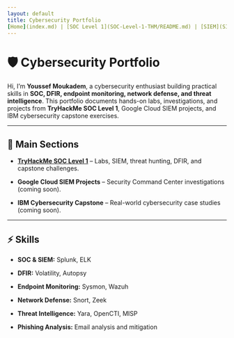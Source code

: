 ```yaml
---
layout: default
title: Cybersecurity Portfolio
[Home](index.md) | [SOC Level 1](SOC-Level-1-THM/README.md) | [SIEM](SIEM/README.md)
---
```


# 🛡️ Cybersecurity Portfolio

Hi, I’m **Youssef Moukadem**, a cybersecurity enthusiast building practical skills in **SOC, DFIR, endpoint monitoring, network defense, and threat intelligence**. This portfolio documents hands-on labs, investigations, and projects from **TryHackMe SOC Level 1**, Google Cloud SIEM projects, and IBM cybersecurity capstone exercises.

---

## 📂 Main Sections

- **[TryHackMe SOC Level 1](SOC-Level-1-THM/README.md)** – Labs, SIEM, threat hunting, DFIR, and capstone challenges.
  
- **Google Cloud SIEM Projects** – Security Command Center investigations (coming soon).
  
- **IBM Cybersecurity Capstone** – Real-world cybersecurity case studies (coming soon).

---

## ⚡ Skills

- **SOC & SIEM:** Splunk, ELK
  
- **DFIR:** Volatility, Autopsy
  
- **Endpoint Monitoring:** Sysmon, Wazuh
  
- **Network Defense:** Snort, Zeek
  
- **Threat Intelligence:** Yara, OpenCTI, MISP
    
- **Phishing Analysis:** Email analysis and mitigation

